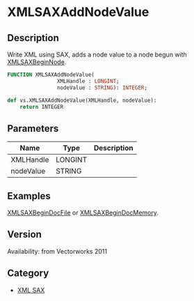 # XMLSAXAddNodeValue

## Description
Write XML using SAX, adds a node value to a node begun with [ XMLSAXBeginNode](XMLSAXBeginNode.md).

```pascal
FUNCTION XMLSAXAddNodeValue(
				XMLHandle : LONGINT;
				nodeValue : STRING): INTEGER;
```

```python
def vs.XMLSAXAddNodeValue(XMLHandle, nodeValue):
    return INTEGER
```

## Parameters
|Name|Type|Description|
|---|---|---|
|XMLHandle|LONGINT|   |
|nodeValue|STRING|   |

## Examples
[XMLSAXBeginDocFile](XMLSAXBeginDocFile.md) or [XMLSAXBeginDocMemory](XMLSAXBeginDocMemory.md).

## Version
Availability: from Vectorworks 2011

## Category
* [XML SAX](../Categories/XML%20SAX.md)
